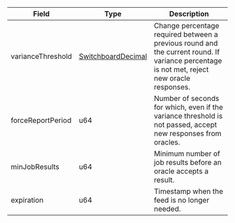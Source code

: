 | Field             | Type                                                      | Description                                                                                                                                |
| ----------------- | --------------------------------------------------------- | ------------------------------------------------------------------------------------------------------------------------------------------ |
| varianceThreshold | [SwitchboardDecimal](/aptos/idl/types/SwitchboardDecimal) | Change percentage required between a previous round and the current round. If variance percentage is not met, reject new oracle responses. |
| forceReportPeriod | u64                                                       | Number of seconds for which, even if the variance threshold is not passed, accept new responses from oracles.                              |
| minJobResults     | u64                                                       | Minimum number of job results before an oracle accepts a result.                                                                           |
| expiration        | u64                                                       | Timestamp when the feed is no longer needed.                                                                                               |
